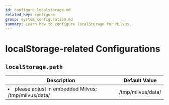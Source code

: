 ```yaml
---
id: configure_localstorage.md
related_key: configure
group: system_configuration.md
summary: Learn how to configure localStorage for Milvus.
---
```


# localStorage-related Configurations



## `localStorage.path`

<table id="localStorage.path">
  <thead>
    <tr>
      <th class="width80">Description</th>
      <th class="width20">Default Value</th> 
    </tr>
  </thead>
  <tbody>
    <tr>
      <td>
        <li>please adjust in embedded Milvus: /tmp/milvus/data/</li>      </td>
      <td>/tmp/milvus/data/</td>
    </tr>
  </tbody>
</table>


